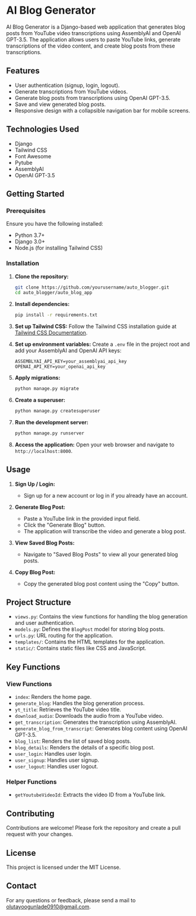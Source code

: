 # AI Blog Generator
AI Blog Generator is a Django-based web application that generates blog posts from YouTube video transcriptions using AssemblyAI and OpenAI GPT-3.5. The application allows users to paste YouTube links, generate transcriptions of the video content, and create blog posts from these transcriptions.

## Features
- User authentication (signup, login, logout).
- Generate transcriptions from YouTube videos.
- Generate blog posts from transcriptions using OpenAI GPT-3.5.
- Save and view generated blog posts.
- Responsive design with a collapsible navigation bar for mobile screens.

## Technologies Used
- Django
- Tailwind CSS
- Font Awesome
- Pytube
- AssemblyAI
- OpenAI GPT-3.5

## Getting Started
### Prerequisites
Ensure you have the following installed:
- Python 3.7+
- Django 3.0+
- Node.js (for installing Tailwind CSS)

### Installation
1. **Clone the repository:**
    ```bash
    git clone https://github.com/yourusername/auto_blogger.git
    cd auto_blogger/auto_blog_app
    ```

2. **Install dependencies:**
    ```bash
    pip install -r requirements.txt
    ```

3. **Set up Tailwind CSS:**
    Follow the Tailwind CSS installation guide at [Tailwind CSS Documentation](https://tailwindcss.com/docs/installation).

4. **Set up environment variables:**
    Create a `.env` file in the project root and add your AssemblyAI and OpenAI API keys:
    ```plaintext
    ASSEMBLYAI_API_KEY=your_assemblyai_api_key
    OPENAI_API_KEY=your_openai_api_key
    ```

5. **Apply migrations:**
    ```bash
    python manage.py migrate
    ```

6. **Create a superuser:**
    ```bash
    python manage.py createsuperuser
    ```

7. **Run the development server:**
    ```bash
    python manage.py runserver
    ```

8. **Access the application:**
    Open your web browser and navigate to `http://localhost:8000`.

## Usage
1. **Sign Up / Login:**
    - Sign up for a new account or log in if you already have an account.

2. **Generate Blog Post:**
    - Paste a YouTube link in the provided input field.
    - Click the "Generate Blog" button.
    - The application will transcribe the video and generate a blog post.

3. **View Saved Blog Posts:**
    - Navigate to "Saved Blog Posts" to view all your generated blog posts.

4. **Copy Blog Post:**
    - Copy the generated blog post content using the "Copy" button.

## Project Structure
- `views.py`: Contains the view functions for handling the blog generation and user authentication.
- `models.py`: Defines the `BlogPost` model for storing blog posts.
- `urls.py`: URL routing for the application.
- `templates/`: Contains the HTML templates for the application.
- `static/`: Contains static files like CSS and JavaScript.

## Key Functions
### View Functions
- `index`: Renders the home page.
- `generate_blog`: Handles the blog generation process.
- `yt_title`: Retrieves the YouTube video title.
- `download_audio`: Downloads the audio from a YouTube video.
- `get_transcription`: Generates the transcription using AssemblyAI.
- `generate_blog_from_transcript`: Generates blog content using OpenAI GPT-3.5.
- `blog_list`: Renders the list of saved blog posts.
- `blog_details`: Renders the details of a specific blog post.
- `user_login`: Handles user login.
- `user_signup`: Handles user signup.
- `user_logout`: Handles user logout.

### Helper Functions
- `getYoutubeVideoId`: Extracts the video ID from a YouTube link.

## Contributing
Contributions are welcome! Please fork the repository and create a pull request with your changes.

## License
This project is licensed under the MIT License.

## Contact
For any questions or feedback, please send a mail to olutayoogunlade0910@gmail.com.
